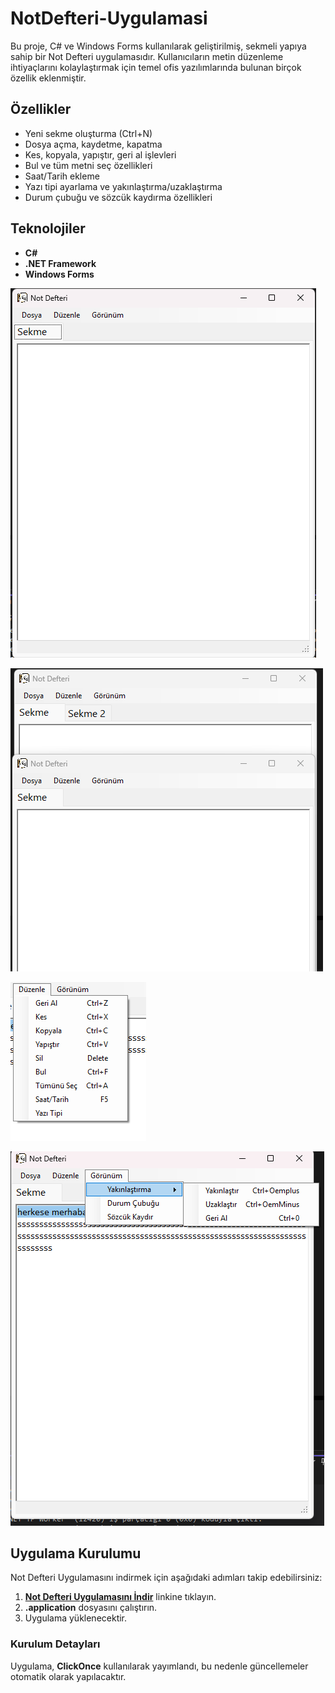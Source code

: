 # NotDefteri-Uygulamasi

Bu proje, C# ve Windows Forms kullanılarak geliştirilmiş, sekmeli yapıya sahip bir Not Defteri uygulamasıdır. Kullanıcıların metin düzenleme ihtiyaçlarını kolaylaştırmak için temel ofis yazılımlarında bulunan birçok özellik eklenmiştir.

## Özellikler

- Yeni sekme oluşturma (Ctrl+N)
- Dosya açma, kaydetme, kapatma
- Kes, kopyala, yapıştır, geri al işlevleri
- Bul ve tüm metni seç özellikleri
- Saat/Tarih ekleme
- Yazı tipi ayarlama ve yakınlaştırma/uzaklaştırma
- Durum çubuğu ve sözcük kaydırma özellikleri
  
## Teknolojiler

- **C#**
- **.NET Framework**
- **Windows Forms**
  
![Not Defteri Görseli](Assets/1.png)

![Not Defteri Görseli](Assets/2.png)

![Not Defteri Görseli](Assets/3.png)

![Not Defteri Görseli](Assets/4.png)


## Uygulama Kurulumu

Not Defteri Uygulamasını indirmek için aşağıdaki adımları takip edebilirsiniz:

1. [**Not Defteri Uygulamasını İndir**](NotDefteri.zip) linkine tıklayın.
2. **.application** dosyasını çalıştırın.
3. Uygulama yüklenecektir.

### Kurulum Detayları
Uygulama, **ClickOnce** kullanılarak yayımlandı, bu nedenle güncellemeler otomatik olarak yapılacaktır.

